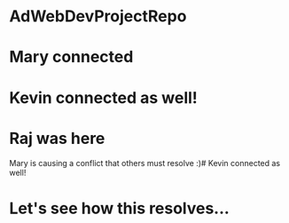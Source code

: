 # AdWebDevProjectRepo
# Mary connected
# Kevin connected as well!
# Raj was here

Mary is causing a conflict that others must resolve :)# Kevin connected as well!
# Let's see how this resolves...